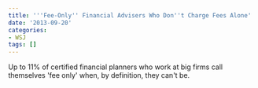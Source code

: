 ```yaml
---
title: '''Fee-Only'' Financial Advisers Who Don''t Charge Fees Alone'
date: '2013-09-20'
categories:
- WSJ
tags: []
---
```

Up to 11% of certified financial planners who work at big firms call themselves 'fee only' when, by definition, they can't be.